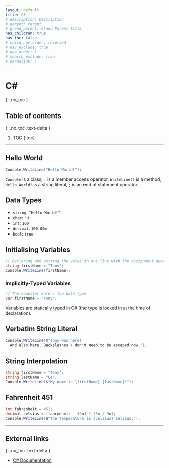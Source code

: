 ```yaml
---
layout: default
title: C#
# description: Description
# parent: Parent
# grand_parent: Grand Parent Title
has_children: true
has_toc: false
# child_nav_order: reversed
# nav_exclude: true
# nav_order: 1
# search_exclude: true
# permalink: /
---
```


# C#
{: .no_toc }

## Table of contents
{: .no_toc .text-delta }

1. TOC
{:toc}

---

## Hello World

```c#
Console.WriteLine("Hello World!");
```

`Console` is a class, `.` is a member access operator, `WriteLine()` is a method, `Hello World!` is a string literal, `;` is an end of statement operator.

## Data Types

- `string`: `"Hello World!"`
- `char`: `'H'`
- `int`: `100` 
- `decimal`: `100.00m`
- `bool`: `true`

## Initialising Variables

```c#
// Declaring and setting the value in one line with the assignment operator "="
string firstName = "Tony";
Console.WriteLine(firstName);
```

### Implicitly-Typed Variables

```c#
// The compiler infers the data type
var firstName = "Tony";
```

Variables are statically typed in C# (the type is locked in at the time of declaration).

## Verbatim String Literal

```c#
Console.WriteLine(@"Tony was here!
  And also here. Backslashes \ don't need to be escaped now.");
```

## String Interpolation

```c#
string firstName = "Tony";
string lastName = "Le";
Console.WriteLine($"My name is {firstName} {lastName}!");
```

## Fahrenheit 451

```c#
int fahrenheit = 451;
decimal celsius = (fahrenheit - 32m) * (5m / 9m);
Console.WriteLine($"The temperature is {celsius} Celsius.");
```

---

## External links
{: .no_toc .text-delta }

- [C# Documentation](https://learn.microsoft.com/en-us/dotnet/csharp/)
